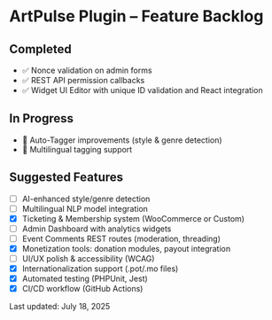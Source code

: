 # ArtPulse Plugin – Feature Backlog

## Completed
- ✅ Nonce validation on admin forms
- ✅ REST API permission callbacks
- ✅ Widget UI Editor with unique ID validation and React integration

## In Progress
- 🔄 Auto-Tagger improvements (style & genre detection)
- 🔄 Multilingual tagging support

## Suggested Features
- [ ] AI-enhanced style/genre detection
- [ ] Multilingual NLP model integration
- [x] Ticketing & Membership system (WooCommerce or Custom)
- [ ] Admin Dashboard with analytics widgets
- [ ] Event Comments REST routes (moderation, threading)
- [x] Monetization tools: donation modules, payout integration
- [ ] UI/UX polish & accessibility (WCAG)
- [x] Internationalization support (.pot/.mo files)
- [x] Automated testing (PHPUnit, Jest)
- [x] CI/CD workflow (GitHub Actions)

Last updated: July 18, 2025
